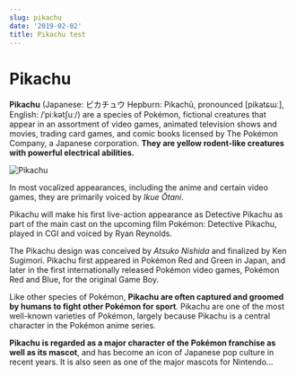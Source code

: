 ```yaml
---
slug: pikachu
date: '2019-02-02'
title: Pikachu test
---
```

# Pikachu

**Pikachu** (Japanese: ピカチュウ Hepburn: Pikachū, pronounced \[pikatɕɯː], English: /ˈpiːkətʃuː/) are a species of Pokémon, fictional creatures that appear in an assortment of video games, animated television shows and movies, trading card games, and comic books licensed by The Pokémon Company, a Japanese corporation. **They are yellow rodent-like creatures with powerful electrical abilities.**

![Pikachu](https://upload.wikimedia.org/wikipedia/en/a/a6/Pok%C3%A9mon_Pikachu_art.png)

In most vocalized appearances, including the anime and certain video games, they are primarily voiced by *Ikue Ōtani*.

Pikachu will make his first live-action appearance as Detective Pikachu as part of the main cast on the upcoming film Pokémon: Detective Pikachu, played in CGI and voiced by Ryan Reynolds.

The Pikachu design was conceived by *Atsuko Nishida* and finalized by Ken Sugimori. Pikachu first appeared in Pokémon Red and Green in Japan, and later in the first internationally released Pokémon video games, Pokémon Red and Blue, for the original Game Boy.

Like other species of Pokémon, **Pikachu are often captured and groomed by humans to fight other Pokémon for sport**. Pikachu are one of the most well-known varieties of Pokémon, largely because Pikachu is a central character in the Pokémon anime series.

**Pikachu is regarded as a major character of the Pokémon franchise as well as its mascot**, and has become an icon of Japanese pop culture in recent years. It is also seen as one of the major mascots for Nintendo...
